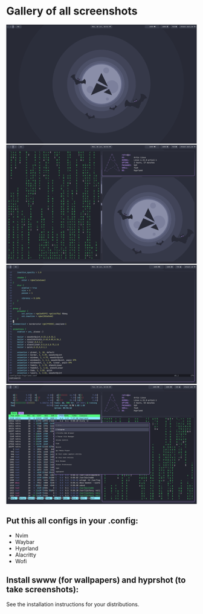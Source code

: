 <p align="center">
  <h1>Gallery of all screenshots</h1>
</p>

![Screenshot](https://github.com/retrovisionagain/hyprland-setup/blob/main/screenshots/not-busy-desktop.png)
![Screenshot](https://github.com/retrovisionagain/hyprland-setup/blob/main/screenshots/busy-desktop.png)
![Screenshot](https://github.com/retrovisionagain/hyprland-setup/blob/main/screenshots/nvim.png)
![Screenshot](https://github.com/retrovisionagain/hyprland-setup/blob/main/screenshots/wofi.png)

## Put this all configs in your .config:

- Nvim
- Waybar
- Hyprland
- Alacritty
- Wofi

## Install swww (for wallpapers) and hyprshot (to take screenshots):
See the installation instructions for your distributions.
